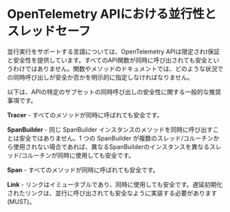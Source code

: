 <!--
# Concurrency and Thread-Safety of OpenTelemetry API
-->

# OpenTelemetry APIにおける並行性とスレッドセーフ

<!--
For languages which support concurrent execution the OpenTelemetry APIs provide
specific guarantees and safeties. Not all of API functions are safe to
be called concurrently. Function and method documentation must explicitly
specify whether it is safe or no to make concurrent calls and in what
situations.
-->

並行実行をサポートする言語については、OpenTelemetry APIは限定されt保証と安全性を提供しています。すべてのAPI関数が同時に呼び出されても安全というわけではありません。関数やメソッドのドキュメントでは、どのような状況での同時呼び出しが安全か否かを明示的に指定しなければなりません。

<!--
The following are general recommendations of concurrent call safety of
specific subsets of the API.
-->

以下は、APIの特定のサブセットの同時呼び出しの安全性に関する一般的な推奨事項です。

<!--
**Tracer** - all methods are safe to be called concurrently.
-->

**Tracer** - すべてのメソッドが同時に呼ばれても安全です。

<!--
**SpanBuilder** - It is not safe to concurrently call any methods of the
same SpanBuilder instance. Different instances of SpanBuilder can be safely
used concurrently by different threads/coroutines, provided that no single
SpanBuilder is used by more than one thread/coroutine.
-->

**SpanBuilder** - 同じ SpanBuilder インスタンスのメソッドを同時に呼び出すことは安全ではありません。1 つの SpanBuilder が複数のスレッド/コルーチンから使用されない場合であれば、異なるSpanBuilderのインスタンスを異なるスレッド/コルーチンが同時に使用しても安全です。

<!--
**Span** - All methods of Span are safe to be called concurrently.
-->

**Span** - すべてのメソッドが同時に呼ばれても安全です。

<!--
**Link** - Links are immutable and is safe to be used concurrently. Lazy
initialized links must be implemented to be safe to be called concurrently.
-->

**Link** - リンクはイミュータブルであり、同時に使用しても安全です。遅延初期化されたリンクは、並行に呼び出されても安全なように実装する必要があります(MUST)。

